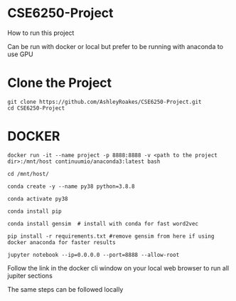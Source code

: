 # CSE6250-Project

How to run this project

Can be run with docker or local but prefer to be running with anaconda to use GPU

# Clone the Project

```
git clone https://github.com/AshleyRoakes/CSE6250-Project.git
cd CSE6250-Project
```

# DOCKER

```
docker run -it --name project -p 8888:8888 -v <path to the project dir>:/mnt/host continuumio/anaconda3:latest bash

cd /mnt/host/

conda create -y --name py38 python=3.8.8

conda activate py38

conda install pip

conda install gensim  # install with conda for fast word2vec

pip install -r requirements.txt #remove gensim from here if using docker anaconda for faster results

jupyter notebook --ip=0.0.0.0 --port=8888 --allow-root

```

Follow the link in the docker cli window on your local web browser to run all jupiter sections

The same steps can be followed locally